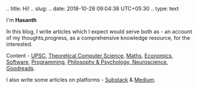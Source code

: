 .. title: Hi!
.. slug:
.. date: 2018-10-28 09:04:38 UTC+05:30
.. type: text

I'm **Hasanth** 

In this blog, I write articles which I expect would serve both as - an account of my thoughts,progress, as a comprehensive  knowledge resource, for the interested.

Content - [UPSC](link://category/upsc), [Theoretical Computer Science](link://category/tcs), [Maths](link://category/maths), [Economics](link://category/economics), [Software](link://category/software), [Programming](link://category/programming), [Philosophy & Psychology, Neuroscience](link://category/mind), [Goodreads](link://category/goodreads).

I also write some articles on platforms - [Substack](https://jeanbourgain8.substack.com/publish) & [Medium](https://medium.com/@jeanbourgain8).












